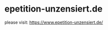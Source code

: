 epetition-unzensiert.de
=======================

please visit: https://www.epetition-unzensiert.de/

